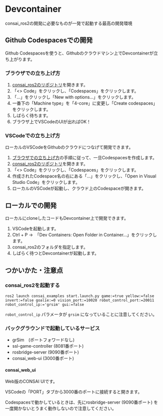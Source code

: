 # Devcontainer

consai_ros2の開発に必要なものが一発で起動する最高の開発環境

## Github Codespacesでの開発
Github Codespacesを使うと、Githubのクラウドマシン上でDevcontainerが立ち上がります。  

### ブラウザでの立ち上げ方
1. [consai_ros2のリポジトリ](https://github.com/SSL-Roots/consai_ros2/)を開きます。
1. 「<> Code」をクリックし、「Codespaces」をクリックします。
1. 「...」をクリックし「New with options...」をクリックします。
1. 一番下の「Machine type」を「4-core」に変更し「Create codespaces」をクリックします。
1. しばらく待ちます。
1. ブラウザ上でVSCodeのUIが出ればOK！

### VSCodeでの立ち上げ方
ローカルのVSCodeをGithubのクラウドにつなげて開発できます。

1. [ブラウザでの立ち上げ方](#ブラウザでの立ち上げ方)の手順に従って、一旦Codespacesを作成します。
1. [consai_ros2のリポジトリ](https://github.com/SSL-Roots/consai_ros2/)を開きます。
1. 「<> Code」をクリックし、「Codespaces」をクリックします。
1. 作成されたCodespace名の右にある「...」をクリックし、「Open in Visual Studio Code」をクリックします。
1. ローカルのVSCodeが起動し、クラウド上のCodespaceが開きます。

## ローカルでの開発
ローカルにcloneしたコードもDevcontainer上で開発できます。

1. VSCodeを起動します。
2. Ctrl + P →　「Dev Containers: Open Folder in Container...」をクリックします。
3. consai_ros2のフォルダを指定します。
4. しばらく待つとDevcontainerが起動します。


## つかいかた・注意点
### consai_ros2を起動する
`ros2 launch consai_examples start.launch.py game:=true yellow:=false invert:=false goalie:=0 vision_port:=10020 robot_control_port:=20011 robot_control_ip:='grsim' gui:=false`

`robot_control_ip` パラメータが `grsim` になっていることに注意してください。

### バックグラウンドで起動しているサービス
- grSim　(ポートフォワードなし)
- ssl-game-controller (8081番ポート)
- rosbridge-server (9090番ポート)
- consai_web-ui (3000番ポート)

#### consai_web_ui
Web版のCONSAI UIです。

VSCodeの「PORT」タブから3000番のポートに接続すると開きます。

Codespacesで動かしているときは、先にrosbridge-server (9090番ポート) を一度開かないとうまく動作しないので注意してください。



